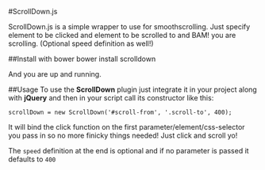#ScrollDown.js

ScrollDown.js is a simple wrapper to use for smoothscrolling. Just specify element to be clicked and element to be scrolled to and BAM! you are scrolling. (Optional speed definition as well!)

##Install with bower
	bower install scrolldown
	
And you are up and running.

##Usage
To use the __ScrollDown__ plugin just integrate it in your project along with __jQuery__ and then in your script call its constructor like this:

	scrollDown = new ScrollDown('#scroll-from', '.scroll-to', 400);
	
It will bind the click function on the first parameter/element/css-selector you pass in so no more finicky things needed! Just click and scroll yo!

The `speed` definition at the end is optional and if no parameter is passed it defaults to `400`